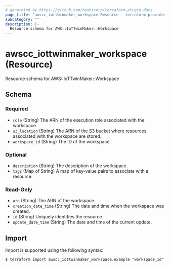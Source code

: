 ```yaml
---
# generated by https://github.com/hashicorp/terraform-plugin-docs
page_title: "awscc_iottwinmaker_workspace Resource - terraform-provider-awscc"
subcategory: ""
description: |-
  Resource schema for AWS::IoTTwinMaker::Workspace
---
```


# awscc_iottwinmaker_workspace (Resource)

Resource schema for AWS::IoTTwinMaker::Workspace



<!-- schema generated by tfplugindocs -->
## Schema

### Required

- `role` (String) The ARN of the execution role associated with the workspace.
- `s3_location` (String) The ARN of the S3 bucket where resources associated with the workspace are stored.
- `workspace_id` (String) The ID of the workspace.

### Optional

- `description` (String) The description of the workspace.
- `tags` (Map of String) A map of key-value pairs to associate with a resource.

### Read-Only

- `arn` (String) The ARN of the workspace.
- `creation_date_time` (String) The date and time when the workspace was created.
- `id` (String) Uniquely identifies the resource.
- `update_date_time` (String) The date and time of the current update.

## Import

Import is supported using the following syntax:

```shell
$ terraform import awscc_iottwinmaker_workspace.example "workspace_id"
```
